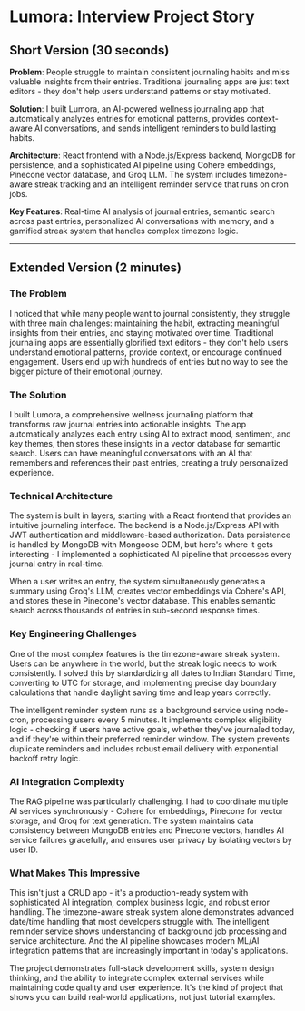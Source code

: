# Lumora: Interview Project Story

## Short Version (30 seconds)

**Problem**: People struggle to maintain consistent journaling habits and miss valuable insights from their entries. Traditional journaling apps are just text editors - they don't help users understand patterns or stay motivated.

**Solution**: I built Lumora, an AI-powered wellness journaling app that automatically analyzes entries for emotional patterns, provides context-aware AI conversations, and sends intelligent reminders to build lasting habits.

**Architecture**: React frontend with a Node.js/Express backend, MongoDB for persistence, and a sophisticated AI pipeline using Cohere embeddings, Pinecone vector database, and Groq LLM. The system includes timezone-aware streak tracking and an intelligent reminder service that runs on cron jobs.

**Key Features**: Real-time AI analysis of journal entries, semantic search across past entries, personalized AI conversations with memory, and a gamified streak system that handles complex timezone logic.

---

## Extended Version (2 minutes)

### The Problem
I noticed that while many people want to journal consistently, they struggle with three main challenges: maintaining the habit, extracting meaningful insights from their entries, and staying motivated over time. Traditional journaling apps are essentially glorified text editors - they don't help users understand emotional patterns, provide context, or encourage continued engagement. Users end up with hundreds of entries but no way to see the bigger picture of their emotional journey.

### The Solution
I built Lumora, a comprehensive wellness journaling platform that transforms raw journal entries into actionable insights. The app automatically analyzes each entry using AI to extract mood, sentiment, and key themes, then stores these insights in a vector database for semantic search. Users can have meaningful conversations with an AI that remembers and references their past entries, creating a truly personalized experience.

### Technical Architecture
The system is built in layers, starting with a React frontend that provides an intuitive journaling interface. The backend is a Node.js/Express API with JWT authentication and middleware-based authorization. Data persistence is handled by MongoDB with Mongoose ODM, but here's where it gets interesting - I implemented a sophisticated AI pipeline that processes every journal entry in real-time.

When a user writes an entry, the system simultaneously generates a summary using Groq's LLM, creates vector embeddings via Cohere's API, and stores these in Pinecone's vector database. This enables semantic search across thousands of entries in sub-second response times.

### Key Engineering Challenges
One of the most complex features is the timezone-aware streak system. Users can be anywhere in the world, but the streak logic needs to work consistently. I solved this by standardizing all dates to Indian Standard Time, converting to UTC for storage, and implementing precise day boundary calculations that handle daylight saving time and leap years correctly.

The intelligent reminder system runs as a background service using node-cron, processing users every 5 minutes. It implements complex eligibility logic - checking if users have active goals, whether they've journaled today, and if they're within their preferred reminder window. The system prevents duplicate reminders and includes robust email delivery with exponential backoff retry logic.

### AI Integration Complexity
The RAG pipeline was particularly challenging. I had to coordinate multiple AI services synchronously - Cohere for embeddings, Pinecone for vector storage, and Groq for text generation. The system maintains data consistency between MongoDB entries and Pinecone vectors, handles AI service failures gracefully, and ensures user privacy by isolating vectors by user ID.

### What Makes This Impressive
This isn't just a CRUD app - it's a production-ready system with sophisticated AI integration, complex business logic, and robust error handling. The timezone-aware streak system alone demonstrates advanced date/time handling that most developers struggle with. The intelligent reminder service shows understanding of background job processing and service architecture. And the AI pipeline showcases modern ML/AI integration patterns that are increasingly important in today's applications.

The project demonstrates full-stack development skills, system design thinking, and the ability to integrate complex external services while maintaining code quality and user experience. It's the kind of project that shows you can build real-world applications, not just tutorial examples. 